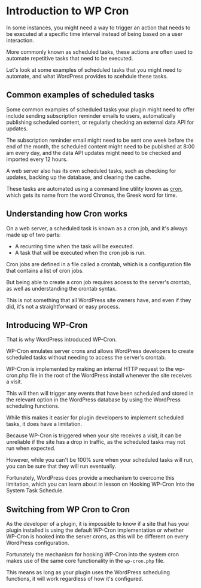 # Introduction to WP Cron

In some instances, you might need a way to trigger an action that needs to be executed at a specific time interval instead of being based on a user interaction.

More commonly known as scheduled tasks, these actions are often used to automate repetitive tasks that need to be executed.

Let's look at some examples of scheduled tasks that you might need to automate, and what WordPress provides to scehdule these tasks.

## Common examples of scheduled tasks

Some common examples of scheduled tasks your plugin might need to offer include sending subscription reminder emails to users, automatically publishing scheduled content, or regularly checking an external data API for updates.

The subscription reminder email might need to be sent one week before the end of the month, the scheduled content might need to be published at 8:00 am every day, and the data API updates might need to be checked and imported every 12 hours.

A web server also has its own scheduled tasks, such as checking for updates, backing up the database, and clearing the cache.

These tasks are automated using a command line utility known as [cron](https://en.wikipedia.org/wiki/Cron), which gets its name from the word Chronos, the Greek word for time.

## Understanding how Cron works

On a web server, a scheduled task is known as a cron job, and it's always made up of two parts:

- A recurring time when the task will be executed.
- A task that will be executed when the cron job is run.

Cron jobs are defined in a file called a crontab, which is a configuration file that contains a list of cron jobs.

But being able to create a cron job requires access to the server's crontab, as well as understanding the crontab syntax.

This is not something that all WordPress site owners have, and even if they did, it's not a straightforward or easy process.

## Introducing WP-Cron

That is why WordPress introduced WP-Cron. 

WP-Cron emulates server crons and allows WordPress developers to create scheduled tasks without needing to access the server's crontab.

WP-Cron is implemented by making an internal HTTP request to the wp-cron.php file in the root of the WordPress install whenever the site receives a visit.

This will then will trigger any events that have been scheduled and stored in the relevant option in the WordPress database by using the WordPress scheduling functions.

While this makes it easier for plugin developers to implement scheduled tasks, it does have a limitation.

Because WP-Cron is triggered when your site receives a visit, it can be unreliable if the site has a drop in traffic, as the scheduled tasks may not run when expected.

However, while you can't be 100% sure when your scheduled tasks will run, you can be sure that they will run eventually.

Fortunately, WordPress does provide a mechanism to overcome this limitation, which you can learn about in lesson on Hooking WP-Cron Into the System Task Schedule.

## Switching from WP Cron to Cron

As the developer of a plugin, it is impossible to know if a site that has your plugin installed is using the default WP-Cron implementation or whether WP-Cron is hooked into the server crons, as this will be different on every WordPress configuration.

Fortunately the mechanism for hooking WP-Cron into the system cron makes use of the same core functionality in the `wp-cron.php` file. 

This means as long as your plugin uses the WordPress scheduling functions, it will work regardless of how it's configured.